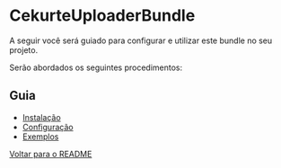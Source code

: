 # CekurteUploaderBundle

A seguir você será guiado para configurar e utilizar este bundle no seu projeto.

Serão abordados os seguintes procedimentos:

## Guia

- [Instalação](instalacao.md)
- [Configuração](configuracao.md)
- [Exemplos](exemplos.md)


[Voltar para o README](https://github.com/CekurteSistemas/CekurteUploaderBundle/blob/master/README.md)